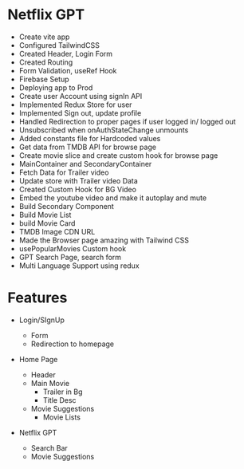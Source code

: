 # Netflix GPT
 - Create vite app
 - Configured TailwindCSS
 - Created Header, Login Form
 - Created Routing
 - Form Validation, useRef Hook
 - Firebase Setup
 - Deploying app to Prod
 - Create user Account using signIn API
 - Implemented Redux Store for user
 - Implemented Sign out, update profile
 - Handled Redirection to proper pages if user logged in/ logged out
 - Unsubscribed when onAuthStateChange unmounts
 - Added constants file for Hardcoded values
 - Get data from TMDB API for browse page
 - Create movie slice and create custom hook for browse page
 - MainContainer and SecondaryContainer
 - Fetch Data for Trailer video
 - Update store with Trailer video Data
 - Created Custom Hook for BG Video
 - Embed the youtube video and make it autoplay and mute
 - Build Secondary Component
 - Build Movie List
 - build Movie Card
 - TMDB Image CDN URL
 - Made the Browser page amazing with Tailwind CSS
 - usePopularMovies Custom hook
 - GPT Search Page, search form
 - Multi Language Support using redux

# Features
  - Login/SIgnUp
    - Form
    - Redirection to homepage
  - Home Page
    - Header
    - Main Movie
      - Trailer in Bg
      - Title Desc
    - Movie Suggestions
      - Movie Lists
    
  - Netflix GPT
    - Search Bar
    - Movie Suggestions
